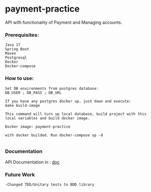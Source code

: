 # payment-practice

API with functionality of Payment and Managing accounts.

### Prerequisites:
```
Java 17
Spring Boot
Maven
Postgresql
Docker
Docker-compose
```

### How to use:

```
Set DB environments from postgres database:
DB_USER ; DB_PASS ; DB_URL

If you have any postgres docker up, just down and execute:
make build-image

This command will turn up local database, build project with this local variables and build docker image.

Docker image: payment-practice 

with docker builded. Run docker-compose up -d


```

### Documentation

API Documentation in :
[doc](https://github.com/bandrosh/https://https://github.com/bandrosh/payment-pratice/doc/payment-practice-api.yaml)

### Future Work
```
-Changed TDD/Unitary tests to BDD library
``` 